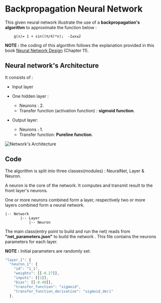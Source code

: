 # Backpropagation Neural Network

This given neural network illustrate the use of a **backpropagation's algorithm** to approximate the function below :

        g(x)= 1 + sin((π/4)*x);  -2≤x≤2

**NOTE :** the coding of this algorithm follows the explanation provided in this book [Neural Network Design](https://hagan.okstate.edu/NNDesign.pdf) (Chapter 11).

## Neural network's Architecture

It consists of :

- Input layer
- One hidden layer :

  - Neurons : 2.
  - Transfer function (activation function) : **sigmoid function**.

- Output layer:
  - Neurons : 1.
  - Transfer function: **Pureline function**.

![Network's Architecture](https://images.squarespace-cdn.com/content/v1/51d342a0e4b0290bcc56387d/1414538430117-013J6OBJRLNJORGFCEUD/ke17ZwdGBToddI8pDm48kNGhvwK1dHyJEVTMYsDQT29Zw-zPPgdn4jUwVcJE1ZvWQUxwkmyExglNqGp0IvTJZUJFbgE-7XRK3dMEBRBhUpyuNHSz5nMm54PQVFA1hE7KfIV1CslcfaIkUKLdPzeHlsm0QOROT0AAQiev9IOwSsI/image-asset.png)

## Code

The algorithm is split into three classes(modules) : NeuralNet, Layer & Neuron.

A neuron is the core of the network. It computes and transmit result to the front layer's neurons.

One or more neurons combined form a layer, respectively two or more layers combined form a neural network.

```
|-- Network
       |-- Layer
           |-- Neuron
```

The main class(entry point to build and run the net) reads from **"net_parameters.json"** to build the network . This file contains the neurons parameters for each layer.

**NOTE :** Initial parameters are randomly set.

```js
"layer_1": {
  "neuron_1": {
    "id": "1_1",
    "weights": [[-0.27]],
    "inputs": [[1]],
    "bias": [[-0.48]],
    "transfer_function": "sigmoid",
    "transfer_function_derivative": "sigmoid_deri"
  },
```
